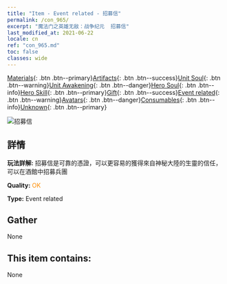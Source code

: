 ```yaml
---
title: "Item - Event related - 招募信"
permalink: /con_965/
excerpt: "魔法门之英雄无敌：战争纪元  招募信"
last_modified_at: 2021-06-22
locale: cn
ref: "con_965.md"
toc: false
classes: wide
---
```

 [Materials](/ItemsCN/){: .btn .btn--primary}[Artifacts](/ItemsCN/Artifacts/){: .btn .btn--success}[Unit Soul](/ItemsCN/UnitSoul/){: .btn .btn--warning}[Unit Awakening](/ItemsCN/UnitAwakening/){: .btn .btn--danger}[Hero Soul](/ItemsCN/HeroSoul/){: .btn .btn--info}[Hero Skill](/ItemsCN/HeroSkill/){: .btn .btn--primary}[Gift](/ItemsCN/Gift/){: .btn .btn--success}[Event related](/ItemsCN/Events/){: .btn .btn--warning}[Avatars](/ItemsCN/Avatars/){: .btn .btn--danger}[Consumables](/ItemsCN/Consumables/){: .btn .btn--info}[Unknown](/ItemsCN/Unknown/){: .btn .btn--primary}

 ![招募信](/images/t/i_40901.png)

## 詳情
 **玩法詳解:** 招募信是可靠的憑證，可以更容易的獲得來自神秘大陸的生靈的信任，可以在酒館中招募兵團

 **Quality:** <span style="color: #FF8C00">OK</span>

 **Type:** Event related

## Gather

  None

## This item contains:

  None

